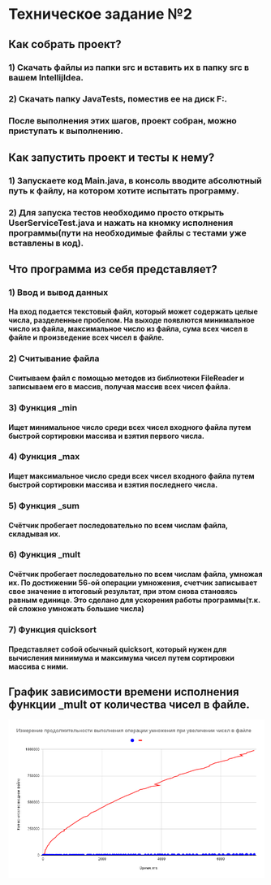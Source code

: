 # Техническое задание №2
## Как собрать проект?
### 1) Скачать файлы из папки src и вставить их в папку src в вашем IntellijIdea.
### 2) Скачать папку JavaTests, поместив ее на диск F:\.
### После выполнения этих шагов, проект собран, можно приступать к выполнению. 
## Как запустить проект и тесты к нему?
### 1) Запускаете код Main.java, в консоль вводите абсолютный путь к файлу, на котором хотите испытать программу.
### 2) Для запуска тестов необходимо просто открыть UserServiceTest.java и нажать на кномку исполнения программы(пути на необходимые файлы с тестами уже вставлены в код).
## Что программа из себя представляет?
### 1) Ввод и вывод данных 
#### На вход подается текстовый файл, который может содержать целые числа, разделенные пробелом. На выходе появлются минимальное число из файла, максимальное число из файла, сума всех чисел в файле и произведение всех чисел в файле.
### 2) Считывание файла
#### Считываем файл с помощью методов из библиотеки FileReader и записываем его в массив, получая массив всех чисел файла.
### 3) Функция _min
#### Ищет минимальное число среди всех чисел входного файла путем быстрой сортировки массива и взятия первого числа.
### 4) Функция _max
#### Ищет максимальное число среди всех чисел входного файла путем быстрой сортировки массива и взятия последнего числа.
### 5) Функция _sum
#### Счётчик пробегает последовательно по всем числам файла, складывая их.
### 6) Функция _mult
#### Счётчик пробегает последовательно по всем числам файла, умножая их. По достижении 56-ой операции умножения, счетчик записывает свое значение в итоговый результат, при этом снова становясь равным единице. Это сделано для ускорения работы программы(т.к. ей сложно умножать большие числа)
### 7) Функция quicksort
#### Представляет собой обычный quicksort, который нужен для вычисления минимума и максимума чисел путем сортировки массива с ними.
## График зависимости времени исполнения функции _mult от количества чисел в файле.
![](NumberToMult.png)
